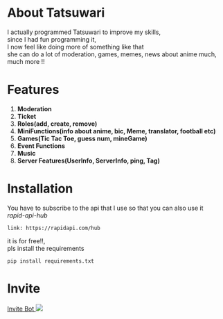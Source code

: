 # About Tatsuwari

I actually programmed Tatsuwari to improve my skills,\
since I had fun programming it,\
I now feel like doing more of something like that\
she can do a lot of moderation, games, memes, news about anime much, much more !!

# Features
1. **Moderation**
2. **Ticket**
3. **Roles(add, create, remove)**
4. **MiniFunctions(info about anime, bic, Meme, translator, football etc)**
5. **Games(Tic Tac Toe, guess num, mineGame)**
6. **Event Functions**
7. **Music**
8. **Server Features(UserInfo, ServerInfo, ping, Tag)**

# Installation 
You have to subscribe to the api that I use so that you can also use it\
*rapid-api-hub*
```
link: https://rapidapi.com/hub
```
it is for free!!,\
pls install the requirements

```
pip install requirements.txt
```

# Invite
<a href="https://discord.com/oauth2/authorize?client_id=993114054077972560&permissions=0&scope=bot%20applications.commands">
  Invite Bot
</a>


<a href="https://top.gg/bot/993114054077972560">
  <img src="https://top.gg/api/widget/993114054077972560.svg">
</a>

